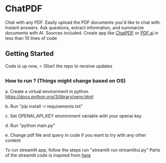 # ChatPDF
Chat with any PDF. 
Easily upload the PDF documents you'd like to chat with. Instant answers. Ask questions, extract information, and summarize documents with AI. Sources included.
Create app like [ChatPDF](https://www.chatpdf.com/) or [PDF.ai](https://pdf.ai/) in less than 10 lines of code

## Getting Started
Code is up now, ⭐ (Star) the repo to receive updates

### How to run ? (Things might change based on OS)
a. Create a virtual environment in python https://docs.python.org/3/library/venv.html

b. Run "pip install -r requirements.txt"

c. Set OPENAI_API_KEY environment variable with your openai key

d. Run "python main.py"

e. Change pdf file and query in code if you want to try with any other content

To run streamlit app, follow the steps run "streamlit run streamlitui.py"
Parts of the streamlit code is inspired from [here](https://github.com/viniciusarruda/chatpdf)
